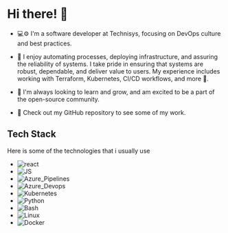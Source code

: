 # Hi there! 🖖

- 💻⚙️ I'm a software developer at Technisys, focusing on DevOps culture and best practices.

- 🚀 I enjoy automating processes, deploying infrastructure, and assuring the reliability of systems. I take pride in ensuring that systems are robust, dependable, and deliver value to users. My experience includes working with Terraform, Kubernetes, CI/CD workflows, and more 🧪.

- 🌱 I'm always looking to learn and grow, and am excited to be a part of the open-source community. 

- 👀 Check out my GitHub repository to see some of my work.


## Tech Stack

Here is some of the technologies that i usually use

- ![react](https://img.shields.io/badge/React-20232A?style=for-the-badge&logo=react&logoColor=61DAFB)
- ![JS](https://img.shields.io/badge/JavaScript-F7DF1E?style=for-the-badge&logo=javascript&logoColor=black)
- ![Azure_Pipelines](https://img.shields.io/badge/Azure_Pipelines-2560E0?style=for-the-badge&logo=azurepipelines&logoColor=black)
- ![Azure_Devops](https://img.shields.io/badge/Azure_Devops-0078D7?style=for-the-badge&logo=azuredevops&logoColor=black)
- ![Kubernetes](https://img.shields.io/badge/Kubernetes-326CE5?style=for-the-badge&logo=kubernetes&logoColor=black)
- ![Python](https://img.shields.io/badge/Python-3776AB?style=for-the-badge&logo=python&logoColor=black)
- ![Bash](https://img.shields.io/badge/Bash-4EAA25?style=for-the-badge&logo=gnu-bash&logoColor=black)
- ![Linux](https://img.shields.io/badge/Linux-1793D1?style=for-the-badge&logo=arch-linux&logoColor=black)
- ![Docker](https://img.shields.io/badge/Docker-2496ED?style=for-the-badge&logo=docker&logoColor=black)
